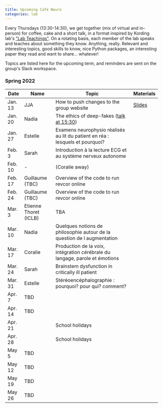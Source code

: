 ```yaml
---
title: Upcoming Café Neuro
categories: lab
---
```


Every Thursdays (13:30-14:30), we get together (mix of virtual and in-person) for coffee, cake and a short talk, in a format inspired by Kording lab's ["Lab Teachings"](http://kordinglab.com/2021/01/01/upcoming-lab-teaching.html). On a rotating basis, each member of the lab speaks and teaches about something they know. Anything, really. Relevant and interesting topics, good skills to know, nice Python packages, an interesting paper they read and want to share... whatever! 

Topics are listed here for the upcoming term, and reminders are sent on the group's Slack workspace. 

### Spring 2022

| Date | Name | Topic | Materials |
|------|------|-------| -------- |
| Jan. 13 | JJA | How to push changes to the group website | [Slides]({{site.baseurl}}/documents/cafe_neuro/2022_01_13_Github.pdf) |
| Jan. 20 | Nadia | The ethics of deep-fakes ([talk at 15:30](https://events.femto-st.fr/Conference_Infodemie/fr/programme)) |
| Jan. 27 | Estelle | Examens neurophysio réalisés au lit du patient en réa : lesquels et pourquoi? |  |
| Feb. 3 | Sarah | Introduction à la lecture ECG et au système nerveux autonome |
| Feb. 10 | - | (Coralie away) |
| Feb. 17 | Guillaume (TBC) | Overview of the code to run revcor online |
| Feb. 24 | Guillaume (TBC) | Overview of the code to run revcor online |
| Mar. 3 | Etienne Thoret (ICLB) | TBA  |   
| Mar. 10 | Nadia | Quelques notions de philosophie autour de la question de l augmentation |  |
| Mar. 17 | Coralie | Production de la voix, intégration cérébrale du langage, parole et émotions  |  |
| Mar. 24 | Sarah | Brainstem dysfunction in critically ill patient |  | 
| Mar. 31 | Estelle | Stéréoencéphalographie :  pourquoi? pour qui? comment? |  | 
| Apr. 7 | TBD |  |  |
| Apr. 14 | TBD |  |  |
| Apr. 21 |  | School holidays |  | 
| Apr. 28 |  | School holidays |  | 
| May 5 | TBD |  |  | 
| May 12 | TBD |  |  |
| May 19 | TBD |  |  |
| May 26 | TBD |  |  |

